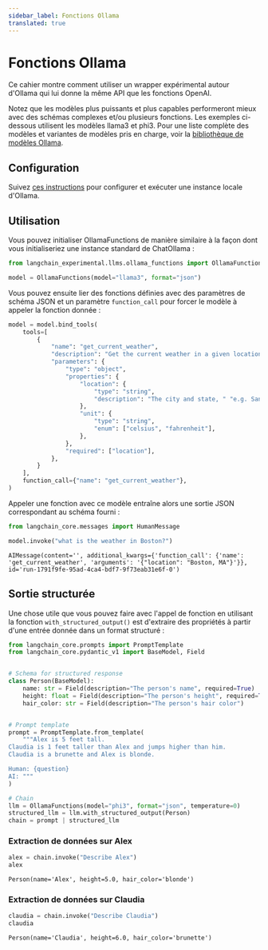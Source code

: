 ```yaml
---
sidebar_label: Fonctions Ollama
translated: true
---
```


# Fonctions Ollama

Ce cahier montre comment utiliser un wrapper expérimental autour d'Ollama qui lui donne la même API que les fonctions OpenAI.

Notez que les modèles plus puissants et plus capables performeront mieux avec des schémas complexes et/ou plusieurs fonctions. Les exemples ci-dessous utilisent les modèles llama3 et phi3.
Pour une liste complète des modèles et variantes de modèles pris en charge, voir la [bibliothèque de modèles Ollama](https://ollama.ai/library).

## Configuration

Suivez [ces instructions](https://github.com/jmorganca/ollama) pour configurer et exécuter une instance locale d'Ollama.

## Utilisation

Vous pouvez initialiser OllamaFunctions de manière similaire à la façon dont vous initialiseriez une instance standard de ChatOllama :

```python
from langchain_experimental.llms.ollama_functions import OllamaFunctions

model = OllamaFunctions(model="llama3", format="json")
```

Vous pouvez ensuite lier des fonctions définies avec des paramètres de schéma JSON et un paramètre `function_call` pour forcer le modèle à appeler la fonction donnée :

```python
model = model.bind_tools(
    tools=[
        {
            "name": "get_current_weather",
            "description": "Get the current weather in a given location",
            "parameters": {
                "type": "object",
                "properties": {
                    "location": {
                        "type": "string",
                        "description": "The city and state, " "e.g. San Francisco, CA",
                    },
                    "unit": {
                        "type": "string",
                        "enum": ["celsius", "fahrenheit"],
                    },
                },
                "required": ["location"],
            },
        }
    ],
    function_call={"name": "get_current_weather"},
)
```

Appeler une fonction avec ce modèle entraîne alors une sortie JSON correspondant au schéma fourni :

```python
from langchain_core.messages import HumanMessage

model.invoke("what is the weather in Boston?")
```

```output
AIMessage(content='', additional_kwargs={'function_call': {'name': 'get_current_weather', 'arguments': '{"location": "Boston, MA"}'}}, id='run-1791f9fe-95ad-4ca4-bdf7-9f73eab31e6f-0')
```

## Sortie structurée

Une chose utile que vous pouvez faire avec l'appel de fonction en utilisant la fonction `with_structured_output()` est d'extraire des propriétés à partir d'une entrée donnée dans un format structuré :

```python
from langchain_core.prompts import PromptTemplate
from langchain_core.pydantic_v1 import BaseModel, Field


# Schema for structured response
class Person(BaseModel):
    name: str = Field(description="The person's name", required=True)
    height: float = Field(description="The person's height", required=True)
    hair_color: str = Field(description="The person's hair color")


# Prompt template
prompt = PromptTemplate.from_template(
    """Alex is 5 feet tall.
Claudia is 1 feet taller than Alex and jumps higher than him.
Claudia is a brunette and Alex is blonde.

Human: {question}
AI: """
)

# Chain
llm = OllamaFunctions(model="phi3", format="json", temperature=0)
structured_llm = llm.with_structured_output(Person)
chain = prompt | structured_llm
```

### Extraction de données sur Alex

```python
alex = chain.invoke("Describe Alex")
alex
```

```output
Person(name='Alex', height=5.0, hair_color='blonde')
```

### Extraction de données sur Claudia

```python
claudia = chain.invoke("Describe Claudia")
claudia
```

```output
Person(name='Claudia', height=6.0, hair_color='brunette')
```
